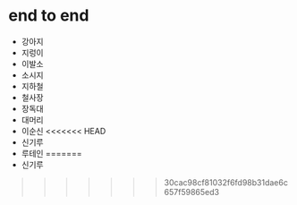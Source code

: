 # end to end

- 강아지 
- 지렁이
- 이발소
- 소시지
- 지하철
- 철사장
- 장독대
- 대머리
- 이순신
<<<<<<< HEAD
- 신기루
- 루테인
=======
- 신기루
>>>>>>> 30cac98cf81032f6fd98b31dae6c657f59865ed3
